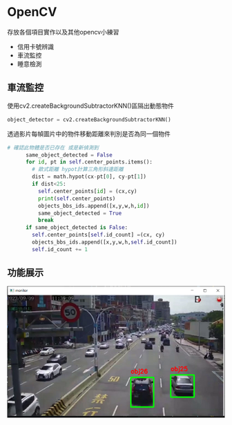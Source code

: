 # OpenCV
存放各個項目實作以及其他opencv小練習
- 信用卡號辨識
- 車流監控
- 睡意檢測

## 車流監控
使用cv2.createBackgroundSubtractorKNN()區隔出動態物件
``` python
object_detector = cv2.createBackgroundSubtractorKNN()
```

透過影片每幀圖片中的物件移動距離來判別是否為同一個物件
``` python
# 確認此物體是否已存在 或是新偵測到
      same_object_detected = False
      for id, pt in self.center_points.items():
        # 歐式距離 hypot計算三角形斜邊距離
        dist = math.hypot(cx-pt[0], cy-pt[1])
        if dist<25:
          self.center_points[id] = (cx,cy)
          print(self.center_points)
          objects_bbs_ids.append([x,y,w,h,id])
          same_object_detected = True
          break
      if same_object_detected is False:
        self.center_points[self.id_count] =(cx, cy)
        objects_bbs_ids.append([x,y,w,h,self.id_count])
        self.id_count += 1
```
## 功能展示

![](object_detect.png)
